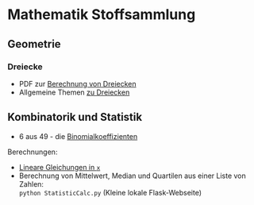 # Mathematik Stoffsammlung
## Geometrie

### Dreiecke
* PDF zur [Berechnung von Dreiecken](Stoffsammlung/Dreiecke.pdf)
* Allgemeine Themen [zu Dreiecken](Stoffsammlung/UsefulReference.md)

## Kombinatorik und Statistik

* 6 aus 49 - die [Binomialkoeffizienten](Stoffsammlung/Binomialkoeffizienten.html)

Berechnungen:

* [Lineare Gleichungen in `x`](Stoffsammlung/LineareGlgnInX.html)
* Berechnung von Mittelwert, Median und Quartilen aus einer Liste von Zahlen:<br>
  `python StatisticCalc.py` (Kleine lokale Flask-Webseite)
